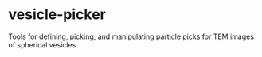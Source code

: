 # vesicle-picker
Tools for defining, picking, and manipulating particle picks for TEM images of spherical vesicles
